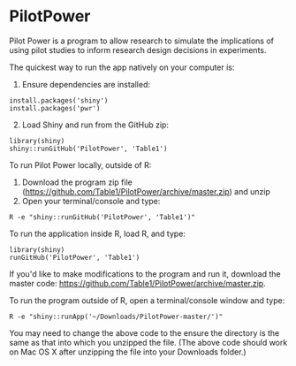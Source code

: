 PilotPower
==========

Pilot Power is a program to allow research to simulate the implications of using pilot studies to inform research design decisions in experiments.

The quickest way to run the app natively on your computer is:

1. Ensure dependencies are installed:

  ```
  install.packages('shiny')
  install.packages('pwr')
  ```

2. Load Shiny and run from the GitHub zip:

```
library(shiny)
shiny::runGitHub('PilotPower', 'Table1')
```

To run Pilot Power locally, outside of R:

1. Download the program zip file (https://github.com/Table1/PilotPower/archive/master.zip) and unzip
2. Open your terminal/console and type:

```
R -e "shiny::runGitHub('PilotPower', 'Table1')"
```

To run the application inside R, load R, and type:

```
library(shiny)
runGitHub('PilotPower', 'Table1')
```


If you'd like to make modifications to the program and run it, download the master code:  https://github.com/Table1/PilotPower/archive/master.zip. 

To run the program outside of R, open a terminal/console window and type:

```
R -e "shiny::runApp('~/Downloads/PilotPower-master/')"
```

You may need to change the above code to the ensure the directory is the same as that into which you unzipped the file. (The above code should work on Mac OS X after unzipping the file into your Downloads folder.)